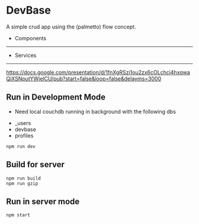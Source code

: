 # DevBase

A simple crud app using the (palmetto) flow concept.

* Components
---
* Services

---


https://docs.google.com/presentation/d/1fnXgRSzi1ou2zx6cOLchcj4hxqwaQiXSNputYWjelCU/pub?start=false&loop=false&delayms=3000

## Run in Development Mode

* Need local couchdb running in background with the following dbs

- _users
- devbase
- profiles

`npm run dev`

## Build for server

```
npm run build
npm run gzip
```

## Run in server mode

`npm start`

